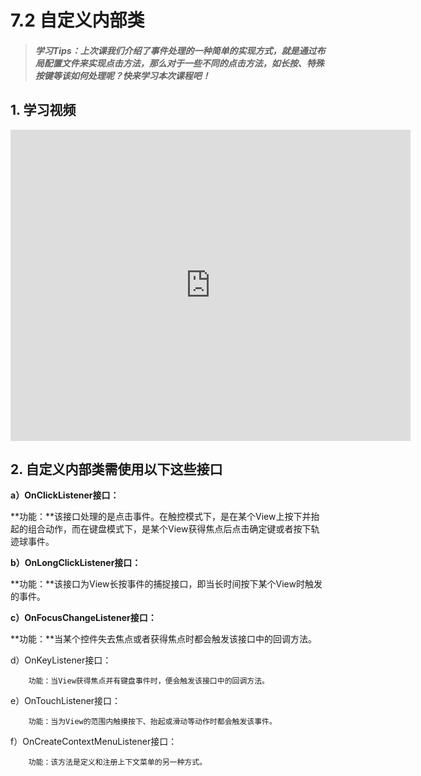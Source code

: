 # 7.2 自定义内部类

>##### 学习Tips：上次课我们介绍了事件处理的一种简单的实现方式，就是通过布局配置文件来实现点击方法，那么对于一些不同的点击方法，如长按、特殊按键等该如何处理呢？快来学习本次课程吧！

## 1. 学习视频

<iframe frameborder="0" width="640" height="498" src="https://v.qq.com/iframe/player.html?vid=z0180bhmznp&tiny=0&auto=0" allowfullscreen></iframe>

## 2. 自定义内部类需使用以下这些接口

**a）OnClickListener接口：**

**功能：**该接口处理的是点击事件。在触控模式下，是在某个View上按下并抬起的组合动作，而在键盘模式下，是某个View获得焦点后点击确定键或者按下轨迹球事件。

**b）OnLongClickListener接口：**

**功能：**该接口为View长按事件的捕捉接口，即当长时间按下某个View时触发的事件。

**c）OnFocusChangeListener接口：**

**功能：**当某个控件失去焦点或者获得焦点时都会触发该接口中的回调方法。

  d）OnKeyListener接口：

        功能：当View获得焦点并有键盘事件时，便会触发该接口中的回调方法。

  e）OnTouchListener接口：

        功能：当为View的范围内触摸按下、抬起或滑动等动作时都会触发该事件。

  f）OnCreateContextMenuListener接口：

        功能：该方法是定义和注册上下文菜单的另一种方式。